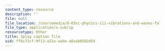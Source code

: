 ```yaml
---
content_type: resource
description: ''
file: null
file_location: /coursemedia/8-03sc-physics-iii-vibrations-and-waves-fall-2016/ff6c71cf9f13a21aaabea8aab0502d54_b1eKhyC9TTo.srt
file_type: application/x-subrip
resourcetype: Other
title: 3play caption file
uid: ff6c71cf-9f13-a21a-aabe-a8aab0502d54
---
```

